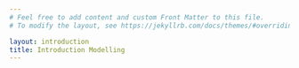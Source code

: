 ```yaml
---
# Feel free to add content and custom Front Matter to this file.
# To modify the layout, see https://jekyllrb.com/docs/themes/#overriding-theme-defaults

layout: introduction
title: Introduction Modelling
---
```

